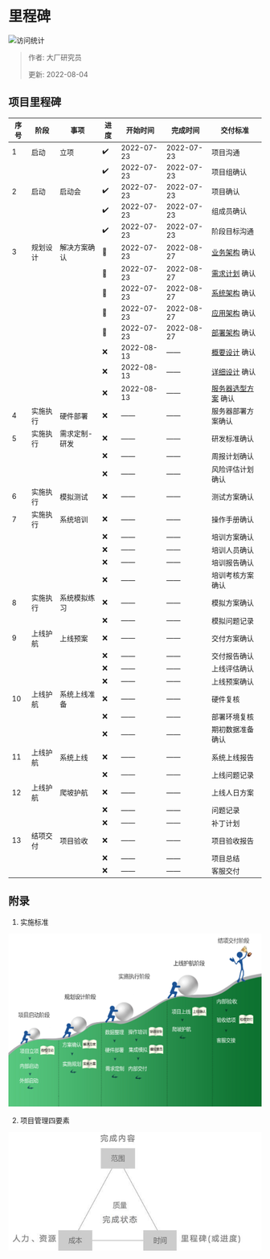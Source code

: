 # 里程碑

![访问统计](https://visitor-badge.glitch.me/badge?page_id=senlypan.cloudgaming.01-project-plan&left_color=blue&right_color=red)

> 作者: 大厂研究员
>
> 更新: 2022-08-04

## 项目里程碑


|序号    |阶段     |事项         |进度    |开始时间    |完成时间    | 交付标准     |
|-------|---------|-------------|-------|------------|------------|------------|
|1      |启动     |立项         |✔️     | 2022-07-23 | 2022-07-23 | 项目沟通|
|       |         |            |✔️     | 2022-07-23 | 2022-07-23 | 项目组确认|
|2      |启动     |启动会       |✔️     | 2022-07-23 | 2022-07-23 | 项目确认|
|       |         |            |✔️     | 2022-07-23 | 2022-07-23 | 组成员确认|
|       |         |            |✔️     | 2022-07-23 | 2022-07-23 | 阶段目标沟通|
|3      |规划设计 |解决方案确认  |🚧    | 2022-07-23 | 2022-08-27 | [业务架构](/zh-cn/02-production-architecture-diagram.md) 确认|
|       |        |              |🚧    | 2022-07-23 | 2022-08-27 | [需求计划](/zh-cn/02-product-plan.md) 确认|
|       |        |              |🚧    | 2022-07-23 | 2022-08-27 | [系统架构](/zh-cn/03-tech-architecture-diagram.md) 确认|
|       |        |              |🚧    | 2022-07-23 | 2022-08-27 | [应用架构](/zh-cn/03-application-architecture-diagram.md) 确认|
|       |        |              |🚧    | 2022-07-23 | 2022-08-27 | [部署架构](/zh-cn/03-deployment-architecture-diagram.md) 确认|
|       |        |              |❌    | 2022-08-13 | —— | [概要设计](/zh-cn/03-outline-design.md) 确认|
|       |        |              |❌    | 2022-08-13 | —— | [详细设计](/zh-cn/03-detailed-design.md) 确认|
|       |        |              |❌    | 2022-08-13 | —— | [服务器选型方案](/zh-cn/03-server-selection.md) 确认|
|4      |实施执行 |硬件部署      |❌    |  ——  | ——  | 服务器部署方案确认|
|5      |实施执行 |需求定制-研发 |❌     | ——  | ——  | 研发标准确认 |
|       |         |            |❌     |  ——  | ——  | 周报计划确认 |
|       |         |            |❌     |  ——  | ——  | 风险评估计划确认 |
|6      |实施执行 |模拟测试      |❌     |  ——  | ——  | 测试方案确认 |
|7      |实施执行 |系统培训      |❌     |  ——  | ——  | 操作手册确认|
|       |        |             |❌     |  ——  | ——  | 培训方案确认|
|       |        |             |❌     |  ——  | ——  | 培训人员确认|
|       |        |             |❌     |  ——  | ——  | 培训报告确认|
|       |        |             |❌     |  ——  | ——  | 培训考核方案确认|
|8      |实施执行 |系统模拟练习  |❌     |  ——  | ——  | 模拟方案确认 |
|       |        |             |❌     |  ——  | ——  | 模拟问题记录 |
|9      |上线护航 |上线预案      |❌     |  ——  | ——  | 交付方案确认 |
|       |        |             |❌     |  ——  | ——  | 交付报告确认 |
|       |        |             |❌     |  ——  | ——  | 上线评估确认 |
|       |        |             |❌     |  ——  | ——  | 上线预案确认 |
|10     |上线护航 |系统上线准备  |❌     |  ——  | ——  | 硬件复核 |
|       |        |             |❌     |  ——  | ——  | 部署环境复核|
|       |        |             |❌     |  ——  | ——  | 期初数据准备确认 |
|11     |上线护航 |系统上线      |❌     |  ——  | ——  | 系统上线报告|
|       |        |             |❌     |  ——  | ——  | 上线问题记录|
|12     |上线护航 |爬坡护航      |❌     |  ——  | ——  | 上线人日方案|
|       |        |             |❌     |  ——  | ——  | 问题记录|
|       |        |             |❌     |  ——  | ——  | 补丁计划|
|13     |结项交付 |项目验收      |❌     |  ——  | ——  | 项目验收报告| 
|       |        |             |❌     |  ——  | ——  | 项目总结|
|       |        |             |❌     |  ——  | ——  | 客服交付|







## 附录

1. 实施标准

![](../_media/image/01-project-plan/project-plan-001.jpg)

2. 项目管理四要素

![](../_media/image/01-project-plan/project-plan-002.jpg)

